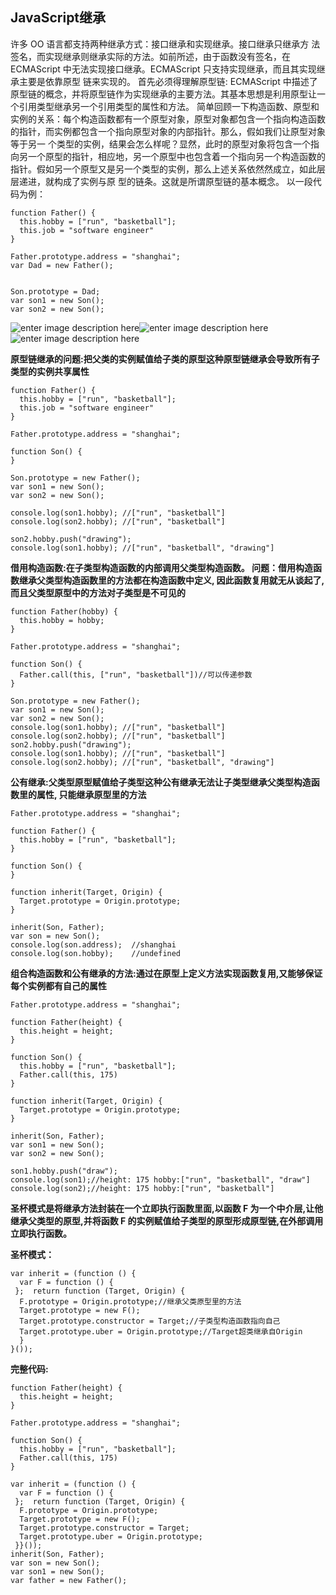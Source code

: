 ## JavaScript继承
 许多 OO 语言都支持两种继承方式：接口继承和实现继承。接口继承只继承方 法签名，而实现继承则继承实际的方法。如前所述，由于函数没有签名，在 ECMAScript 中无法实现接口继承。ECMAScript 只支持实现继承，而且其实现继承主要是依靠原型 链来实现的。
首先必须得理解原型链: ECMAScript 中描述了原型链的概念，并将原型链作为实现继承的主要方法。其基本思想是利用原型让一个引用类型继承另一个引用类型的属性和方法。
简单回顾一下构造函数、原型和实例的关系：每个构造函数都有一个原型对象，原型对象都包含一个指向构造函数的指针，而实例都包含一个指向原型对象的内部指针。那么，假如我们让原型对象等于另一 个类型的实例，结果会怎么样呢？显然，此时的原型对象将包含一个指向另一个原型的指针，相应地，另一个原型中也包含着一个指向另一个构造函数的指针。假如另一个原型又是另一个类型的实例，那么上述关系依然然成立，如此层层递进，就构成了实例与原 型的链条。这就是所谓原型链的基本概念。
以一段代码为例：

    function Father() {  
      this.hobby = ["run", "basketball"];  
      this.job = "software engineer"  
    }  
      
    Father.prototype.address = "shanghai";  
    var Dad = new Father();  
      
      
    Son.prototype = Dad;  
    var son1 = new Son();  
    var son2 = new Son();
![enter image description here](https://github.com/kawaii7/JavaScript/blob/master/image/%E5%8E%9F%E5%9E%8B%E9%93%BE1.png)![enter image description here](https://github.com/kawaii7/JavaScript/blob/master/image/%E5%8E%9F%E5%9E%8B%E9%93%BE2.png)![enter image description here](https://github.com/kawaii7/JavaScript/blob/master/image/%E5%8E%9F%E5%9E%8B%E9%93%BE.jpg)

**原型链继承的问题:把父类的实例赋值给子类的原型这种原型链继承会导致所有子类型的实例共享属性**

    function Father() {  
      this.hobby = ["run", "basketball"];  
      this.job = "software engineer"  
    }  
      
    Father.prototype.address = "shanghai";  
      
    function Son() {  
    }  
      
    Son.prototype = new Father();  
    var son1 = new Son();  
    var son2 = new Son();  
      
    console.log(son1.hobby); //["run", "basketball"]  
    console.log(son2.hobby); //["run", "basketball"]  
      
    son2.hobby.push("drawing");  
    console.log(son1.hobby); //["run", "basketball", "drawing"]
**借用构造函数:在子类型构造函数的内部调用父类型构造函数。
问题：借用构造函数继承父类型构造函数里的方法都在构造函数中定义, 因此函数复用就无从谈起了,而且父类型原型中的方法对子类型是不可见的**

    function Father(hobby) {  
      this.hobby = hobby;  
    }  
      
    Father.prototype.address = "shanghai";  
      
    function Son() {  
      Father.call(this, ["run", "basketball"])//可以传递参数  
    }  
      
    Son.prototype = new Father();  
    var son1 = new Son();  
    var son2 = new Son();  
    console.log(son1.hobby); //["run", "basketball"]  
    console.log(son2.hobby); //["run", "basketball"]  
    son2.hobby.push("drawing");  
    console.log(son1.hobby); //["run", "basketball"]  
    console.log(son2.hobby); //["run", "basketball", "drawing"]

**公有继承:父类型原型赋值给子类型这种公有继承无法让子类型继承父类型构造函数里的属性, 只能继承原型里的方法**

    Father.prototype.address = "shanghai";  
      
    function Father() {  
      this.hobby = ["run", "basketball"];  
    }  
      
    function Son() {  
    }  
      
    function inherit(Target, Origin) {  
      Target.prototype = Origin.prototype;  
    }  
      
    inherit(Son, Father);  
    var son = new Son();  
    console.log(son.address);  //shanghai
    console.log(son.hobby);	   //undefined
**组合构造函数和公有继承的方法:通过在原型上定义方法实现函数复用,又能够保证每个实例都有自己的属性**

    Father.prototype.address = "shanghai";  
      
    function Father(height) {  
      this.height = height;  
    }  
      
    function Son() {  
      this.hobby = ["run", "basketball"];  
      Father.call(this, 175)  
    }  
      
    function inherit(Target, Origin) {  
      Target.prototype = Origin.prototype;  
    }  
      
    inherit(Son, Father);  
    var son1 = new Son();  
    var son2 = new Son();  
      
    son1.hobby.push("draw");  
    console.log(son1);//height: 175 hobby:["run", "basketball", "draw"]  
    console.log(son2);//height: 175 hobby:["run", "basketball"]

**圣杯模式是将继承方法封装在一个立即执行函数里面,以函数 F 为一个中介层,让他继承父类型的原型,并将函数 F 的实例赋值给子类型的原型形成原型链,在外部调用立即执行函数。**

**圣杯模式：**

    var inherit = (function () {  
      var F = function () {  
     };  return function (Target, Origin) {  
      F.prototype = Origin.prototype;//继承父类原型里的方法  
      Target.prototype = new F();  
      Target.prototype.constructor = Target;//子类型构造函数指向自己  
      Target.prototype.uber = Origin.prototype;//Target超类继承自Origin  
      }  
    }());

**完整代码:**

    function Father(height) {  
      this.height = height;  
    }  
      
    Father.prototype.address = "shanghai";  
      
    function Son() {  
      this.hobby = ["run", "basketball"];  
      Father.call(this, 175)  
    }  
      
    var inherit = (function () {  
      var F = function () {  
     };  return function (Target, Origin) {  
      F.prototype = Origin.prototype;  
      Target.prototype = new F();  
      Target.prototype.constructor = Target;  
      Target.prototype.uber = Origin.prototype;  
     }}());  
    inherit(Son, Father);  
    var son = new Son();  
    var son1 = new Son();  
    var father = new Father();
